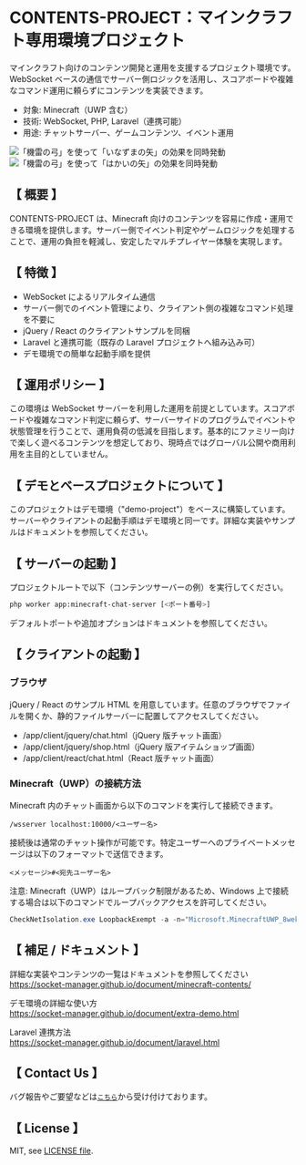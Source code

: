 # CONTENTS-PROJECT：マインクラフト専用環境プロジェクト
マインクラフト向けのコンテンツ開発と運用を支援するプロジェクト環境です。WebSocket ベースの通信でサーバー側ロジックを活用し、スコアボードや複雑なコマンド運用に頼らずにコンテンツを実装できます。

<!-- 重要なキーワードを冒頭に含めることで README の検索性を向上します -->
- 対象: Minecraft（UWP 含む）
- 技術: WebSocket, PHP, Laravel（連携可能）
- 用途: チャットサーバー、ゲームコンテンツ、イベント運用

<img alt="「機雷の弓」を使って「いなずまの矢」の効果を同時発動" src="https://socket-manager.github.io/document/minecraft-contents/img/bow-mine/thunder_cannon.gif" />
<img alt="「機雷の弓」を使って「はかいの矢」の効果を同時発動" src="https://socket-manager.github.io/document/minecraft-contents/img/bow-mine/explode_gatling_min.gif" />

## 【 概要 】
CONTENTS-PROJECT は、Minecraft 向けのコンテンツを容易に作成・運用できる環境を提供します。サーバー側でイベント判定やゲームロジックを処理することで、運用の負担を軽減し、安定したマルチプレイヤー体験を実現します。

## 【 特徴 】
- WebSocket によるリアルタイム通信
- サーバー側でのイベント管理により、クライアント側の複雑なコマンド処理を不要に
- jQuery / React のクライアントサンプルを同梱
- Laravel と連携可能（既存の Laravel プロジェクトへ組み込み可）
- デモ環境での簡単な起動手順を提供

## 【 運用ポリシー 】
この環境は WebSocket サーバーを利用した運用を前提としています。スコアボードや複雑なコマンド判定に頼らず、サーバーサイドのプログラムでイベントや状態管理を行うことで、運用負荷の低減を目指します。基本的にファミリー向けで楽しく遊べるコンテンツを想定しており、現時点ではグローバル公開や商用利用を主目的としていません。

## 【 デモとベースプロジェクトについて 】
このプロジェクトはデモ環境（"demo-project"）をベースに構築しています。サーバーやクライアントの起動手順はデモ環境と同一です。詳細な実装やサンプルはドキュメントを参照してください。

## 【 サーバーの起動 】
プロジェクトルートで以下（コンテンツサーバーの例）を実行してください。

```bash
php worker app:minecraft-chat-server [<ポート番号>]
```

デフォルトポートや追加オプションはドキュメントを参照してください。

## 【 クライアントの起動 】

### ブラウザ
jQuery / React のサンプル HTML を用意しています。任意のブラウザでファイルを開くか、静的ファイルサーバーに配置してアクセスしてください。

- /app/client/jquery/chat.html（jQuery 版チャット画面）
- /app/client/jquery/shop.html（jQuery 版アイテムショップ画面）
- /app/client/react/chat.html（React 版チャット画面）

### Minecraft（UWP）の接続方法
Minecraft 内のチャット画面から以下のコマンドを実行して接続できます。

```text
/wsserver localhost:10000/<ユーザー名>
```

接続後は通常のチャット操作が可能です。特定ユーザーへのプライベートメッセージは以下のフォーマットで送信できます。

```text
<メッセージ>#<宛先ユーザー名>
```

注意: Minecraft（UWP）はループバック制限があるため、Windows 上で接続する場合は以下のコマンドでループバックアクセスを許可してください。

```powershell
CheckNetIsolation.exe LoopbackExempt -a -n="Microsoft.MinecraftUWP_8wekyb3d8bbwe"
```

## 【 補足 / ドキュメント 】
詳細な実装やコンテンツの一覧はドキュメントを参照してください  
https://socket-manager.github.io/document/minecraft-contents/

デモ環境の詳細な使い方  
https://socket-manager.github.io/document/extra-demo.html

Laravel 連携方法  
https://socket-manager.github.io/document/laravel.html

## 【 Contact Us 】
バグ報告やご要望などは<a href="mailto:lib.tech.engineer@gmail.com">`こちら`</a>から受け付けております。

## 【 License 】
MIT, see <a href="https://github.com/socket-manager/contents-project/blob/main/LICENSE">LICENSE file</a>.